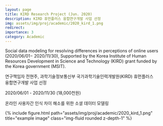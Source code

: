 ```yaml
---
layout: page
title: KIRD Research Project (Jun. 2020) 
description: KIRD 휴먼플러스 융합연구개발 사업 선정
img: assets/img/proj/academic/2020_kird_1.png
redirect: 
importance: 3
category: Academic
---
```


Social data modeling for resolving differences in perceptions of online users (2020/06/01− 2020/11/30), Supported by the Korea Institute of Human Resources Development in Science and Technology (KIRD) grant funded by the Korea government (MSIT).

연구책임자 전현주, 과학기술정보통신부 국가과학기술인력개발원(KIRD) 휴먼플러스 융합연구개발 사업 선정

2020/06/01 - 2020/11/30 (18,000천원)

온라인 사용자간 인식 차이 해소를 위한 소셜 데이터 모델링

<div class="row">
    <div class="col-sm mt-3 mt-md-0">
        {% include figure.html path="assets/img/proj/academic/2020_kird_1.png" title="example image" class="img-fluid rounded z-depth-1" %}
    </div>
</div>
<div class="caption">
    
</div>
